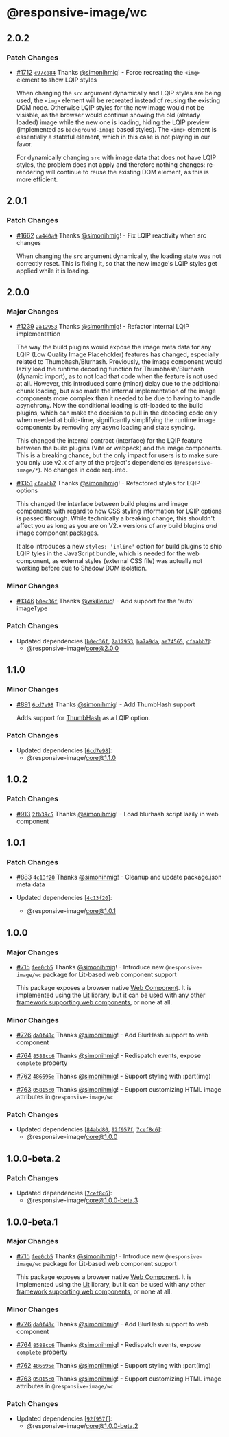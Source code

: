 # @responsive-image/wc

## 2.0.2

### Patch Changes

- [#1712](https://github.com/simonihmig/responsive-image/pull/1712) [`c97ca84`](https://github.com/simonihmig/responsive-image/commit/c97ca8456167169cd0565f99cd72025b7902dc26) Thanks [@simonihmig](https://github.com/simonihmig)! - Force recreating the `<img>` element to show LQIP styles

  When changing the `src` argument dynamically and LQIP styles are being used, the `<img>` element will be recreated instead of reusing the existing DOM node. Otherwise LQIP styles for the new image would not be visisble, as the browser would continue showing the old (already loaded) image while the new one is loading, hiding the LQIP preview (implemented as `background-image` based styles). The `<img>` element is essentially a stateful element, which in this case is not playing in our favor.

  For dynamically changing `src` with image data that does not have LQIP styles, the problem does not apply and therefore nothing changes: re-rendering will continue to reuse the existing DOM element, as this is more efficient.

## 2.0.1

### Patch Changes

- [#1662](https://github.com/simonihmig/responsive-image/pull/1662) [`ca440a9`](https://github.com/simonihmig/responsive-image/commit/ca440a9069f373cafca2aa79428c34d02aab2dc4) Thanks [@simonihmig](https://github.com/simonihmig)! - Fix LQIP reactivity when src changes

  When changing the `src` argument dynamically, the loading state was not correctly reset. This is fixing it, so that the new image's LQIP styles get applied while it is loading.

## 2.0.0

### Major Changes

- [#1239](https://github.com/simonihmig/responsive-image/pull/1239) [`2a12953`](https://github.com/simonihmig/responsive-image/commit/2a12953af08d22d5d9ba255c8a53025afd616a17) Thanks [@simonihmig](https://github.com/simonihmig)! - Refactor internal LQIP implementation

  The way the build plugins would expose the image meta data for any LQIP (Low Quality Image Placeholder) features has changed, especially related to Thumbhash/Blurhash. Previously, the image component would lazily load the runtime decoding function for Thumbhash/Blurhash (dynamic import), as to not load that code when the feature is not used at all. However, this introduced some (minor) delay due to the additional chunk loading, but also made the internal implementation of the image components more complex than it needed to be due to having to handle asynchrony. Now the conditional loading is off-loaded to the build plugins, which can make the decision to pull in the decoding code only when needed at build-time, significantly simplifying the runtime image components by removing any async loading and state syncing.

  This changed the internal contract (interface) for the LQIP feature between the build plugins (Vite or webpack) and the image components. This is a breaking chance, but the only impact for users is to make sure you only use v2.x of any of the project's dependencies (`@responsive-image/*`). No changes in code required.

- [#1351](https://github.com/simonihmig/responsive-image/pull/1351) [`cfaabb7`](https://github.com/simonihmig/responsive-image/commit/cfaabb7f56e312fdefcd50aacde4810eb1667179) Thanks [@simonihmig](https://github.com/simonihmig)! - Refactored styles for LQIP options

  This changed the interface between build plugins and image components with regard to how CSS styling information for LQIP options is passed through. While technically a breaking change, this shouldn't affect you as long as you are on V2.x versions of any build blugins _and_ image component packages.

  It also introduces a new `styles: 'inline'` option for build plugins to ship LQIP tyles in the JavaScript bundle, which is needed for the web component, as external styles (external CSS file) was actually not working before due to Shadow DOM isolation.

### Minor Changes

- [#1346](https://github.com/simonihmig/responsive-image/pull/1346) [`b0ec36f`](https://github.com/simonihmig/responsive-image/commit/b0ec36f1c69fe7a92c86b7acb3ea2198b7b2b9ea) Thanks [@wkillerud](https://github.com/wkillerud)! - Add support for the 'auto' imageType

### Patch Changes

- Updated dependencies [[`b0ec36f`](https://github.com/simonihmig/responsive-image/commit/b0ec36f1c69fe7a92c86b7acb3ea2198b7b2b9ea), [`2a12953`](https://github.com/simonihmig/responsive-image/commit/2a12953af08d22d5d9ba255c8a53025afd616a17), [`ba7a9da`](https://github.com/simonihmig/responsive-image/commit/ba7a9da44d73cfaecb2e57ea7862af519f90b494), [`ae74565`](https://github.com/simonihmig/responsive-image/commit/ae74565a5415a4d98187b6bc7b67b9db3d7c3aa0), [`cfaabb7`](https://github.com/simonihmig/responsive-image/commit/cfaabb7f56e312fdefcd50aacde4810eb1667179)]:
  - @responsive-image/core@2.0.0

## 1.1.0

### Minor Changes

- [#891](https://github.com/simonihmig/responsive-image/pull/891) [`6cd7e98`](https://github.com/simonihmig/responsive-image/commit/6cd7e980403b2c11595e6eaacd0bbe6d64d7100a) Thanks [@simonihmig](https://github.com/simonihmig)! - Add ThumbHash support

  Adds support for [ThumbHash](https://evanw.github.io/thumbhash/) as a LQIP option.

### Patch Changes

- Updated dependencies [[`6cd7e98`](https://github.com/simonihmig/responsive-image/commit/6cd7e980403b2c11595e6eaacd0bbe6d64d7100a)]:
  - @responsive-image/core@1.1.0

## 1.0.2

### Patch Changes

- [#913](https://github.com/simonihmig/responsive-image/pull/913) [`2fb39c5`](https://github.com/simonihmig/responsive-image/commit/2fb39c5280b2de903cf0fe79f116399afe3f8ed0) Thanks [@simonihmig](https://github.com/simonihmig)! - Load blurhash script lazily in web component

## 1.0.1

### Patch Changes

- [#883](https://github.com/simonihmig/responsive-image/pull/883) [`4c13f20`](https://github.com/simonihmig/responsive-image/commit/4c13f20f912a5308a347695798a8bc0c7c4187a1) Thanks [@simonihmig](https://github.com/simonihmig)! - Cleanup and update package.json meta data

- Updated dependencies [[`4c13f20`](https://github.com/simonihmig/responsive-image/commit/4c13f20f912a5308a347695798a8bc0c7c4187a1)]:
  - @responsive-image/core@1.0.1

## 1.0.0

### Major Changes

- [#715](https://github.com/simonihmig/responsive-image/pull/715) [`fee0cb5`](https://github.com/simonihmig/responsive-image/commit/fee0cb5a6deb05556f556f1a5f25549fa9e05598) Thanks [@simonihmig](https://github.com/simonihmig)! - Introduce new `@responsive-image/wc` package for Lit-based web component support

  This package exposes a browser native [Web Component](https://developer.mozilla.org/en-US/docs/Web/API/Web_components#specifications). It is implemented using the [Lit](https://lit.dev/) library, but it can be used with any other [framework supporting web components](https://custom-elements-everywhere.com/), or none at all.

### Minor Changes

- [#726](https://github.com/simonihmig/responsive-image/pull/726) [`da0f40c`](https://github.com/simonihmig/responsive-image/commit/da0f40cfd1cfeca1b4005d6359a40b01c4f66b7d) Thanks [@simonihmig](https://github.com/simonihmig)! - Add BlurHash support to web component

- [#764](https://github.com/simonihmig/responsive-image/pull/764) [`8588cc6`](https://github.com/simonihmig/responsive-image/commit/8588cc6f8ed200c49353f7bd3652dd70e11aa9e2) Thanks [@simonihmig](https://github.com/simonihmig)! - Redispatch events, expose `complete` property

- [#762](https://github.com/simonihmig/responsive-image/pull/762) [`486695e`](https://github.com/simonihmig/responsive-image/commit/486695e083446f6a9c7deda5c086fbb641cee967) Thanks [@simonihmig](https://github.com/simonihmig)! - Support styling with :part(img)

- [#763](https://github.com/simonihmig/responsive-image/pull/763) [`05815c0`](https://github.com/simonihmig/responsive-image/commit/05815c0095c2d3f00d7dcc2028a7a224dad5e349) Thanks [@simonihmig](https://github.com/simonihmig)! - Support customizing HTML image attributes in `@responsive-image/wc`

### Patch Changes

- Updated dependencies [[`84abd80`](https://github.com/simonihmig/responsive-image/commit/84abd808faa6a869207396dd1a64caa695155677), [`92f957f`](https://github.com/simonihmig/responsive-image/commit/92f957fcc18fa9485a3f9591b77ca61ff3dd48dc), [`7cef8c6`](https://github.com/simonihmig/responsive-image/commit/7cef8c6a743c9ce6fa3879378705437cff11a22c)]:
  - @responsive-image/core@1.0.0

## 1.0.0-beta.2

### Patch Changes

- Updated dependencies [[`7cef8c6`](https://github.com/simonihmig/responsive-image/commit/7cef8c6a743c9ce6fa3879378705437cff11a22c)]:
  - @responsive-image/core@1.0.0-beta.3

## 1.0.0-beta.1

### Major Changes

- [#715](https://github.com/simonihmig/responsive-image/pull/715) [`fee0cb5`](https://github.com/simonihmig/responsive-image/commit/fee0cb5a6deb05556f556f1a5f25549fa9e05598) Thanks [@simonihmig](https://github.com/simonihmig)! - Introduce new `@responsive-image/wc` package for Lit-based web component support

  This package exposes a browser native [Web Component](https://developer.mozilla.org/en-US/docs/Web/API/Web_components#specifications). It is implemented using the [Lit](https://lit.dev/) library, but it can be used with any other [framework supporting web components](https://custom-elements-everywhere.com/), or none at all.

### Minor Changes

- [#726](https://github.com/simonihmig/responsive-image/pull/726) [`da0f40c`](https://github.com/simonihmig/responsive-image/commit/da0f40cfd1cfeca1b4005d6359a40b01c4f66b7d) Thanks [@simonihmig](https://github.com/simonihmig)! - Add BlurHash support to web component

- [#764](https://github.com/simonihmig/responsive-image/pull/764) [`8588cc6`](https://github.com/simonihmig/responsive-image/commit/8588cc6f8ed200c49353f7bd3652dd70e11aa9e2) Thanks [@simonihmig](https://github.com/simonihmig)! - Redispatch events, expose `complete` property

- [#762](https://github.com/simonihmig/responsive-image/pull/762) [`486695e`](https://github.com/simonihmig/responsive-image/commit/486695e083446f6a9c7deda5c086fbb641cee967) Thanks [@simonihmig](https://github.com/simonihmig)! - Support styling with :part(img)

- [#763](https://github.com/simonihmig/responsive-image/pull/763) [`05815c0`](https://github.com/simonihmig/responsive-image/commit/05815c0095c2d3f00d7dcc2028a7a224dad5e349) Thanks [@simonihmig](https://github.com/simonihmig)! - Support customizing HTML image attributes in `@responsive-image/wc`

### Patch Changes

- Updated dependencies [[`92f957f`](https://github.com/simonihmig/responsive-image/commit/92f957fcc18fa9485a3f9591b77ca61ff3dd48dc)]:
  - @responsive-image/core@1.0.0-beta.2
